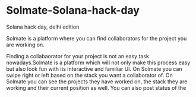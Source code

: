 # Solmate-Solana-hack-day

Solana hack day, delhi edition


Solmate is a platform where you can find collaborators for the project you are working on.

Finding a collabaorator for your project is not an easy task nowadays.Solmate is a platform which will not only make this process easy but also look fun with its interactive and familiar UI. On Solmate you can swipe right or left based on the stack you want a collaborator of. On Solmate you can see the projects they have worked on, the stack they are working and their current position as well. You can also post status of the 
